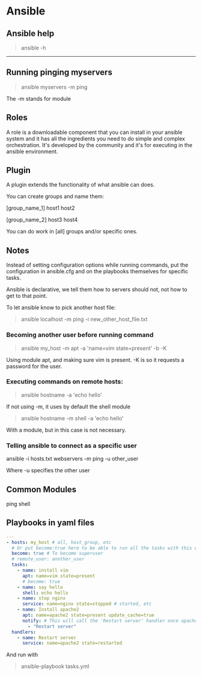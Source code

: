 # Ansible

## Ansible help

> ansible -h

---

## Running pinging myservers

> ansible myservers -m ping

The -m stands for module

## Roles

A role is a downloadable component that you can install in your ansible system and it has all the ingredients you need to do simple and complex orchestration.
It's developed by the community and it's for executing in the ansible environment.

## Plugin

A plugin extends the functionality of what ansible can does.

You can create groups and name them:

[group_name_1]
host1
host2

[group_name_2]
host3
host4

You can do work in [all] groups and/or specific ones.

## Notes

Instead of setting configuration options while running commands, put the configuration in ansible.cfg and on the playbooks themselves for specific tasks.

Ansible is declarative, we tell them how to servers should not, not how to get to that point.

To let ansible know to pick another host file:

> ansible localhost -m ping -i new_other_host_file.txt

### Becoming another user before running command

> ansible my_host -m apt -a 'name=vim state=present' -b -K

Using module apt, and making sure vim is present.
-K is so it requests a password for the user.

### Executing commands on remote hosts:

> ansible hostname -a 'echo hello'

If not using -m, it uses by default the shell module

> ansible hostname -m shell -a 'echo hello'

With a module, but in this case is not necessary.

### Telling ansible to connect as a specific user

ansible -i hosts.txt webservers -m ping -u other_user

Where -u specifies the other user

## Common Modules

ping
shell

## Playbooks in yaml files

```yaml
---
- hosts: my_host # all, host_group, etc
  # Or put become:true here to be able to run all the tasks with this option
  become: true # To become superuser
  # remote_user: another_user
  tasks:
    - name: install vim
      apt: name=vim state=present
      # become: true
    - name: say hello
      shell: echo hello
    - name: stop nginx
      service: name=nginx state=stopped # started, etc
    - name: Install apache2
      apt: name=apache2 state=present update_cache=true
      notify: # This will call the 'Restart server' handler once apache2 is installed. Only runs when this task runs. If it's already installed, will not run.
        - "Restart server"
  handlers:
    - name: Restart server
      service: name=apache2 state=restarted
```

And run with

> ansible-playbook tasks.yml
